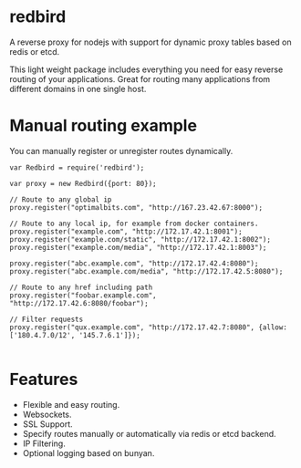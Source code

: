 redbird
=======

A reverse proxy for nodejs with support for dynamic proxy tables based on redis or etcd.

This light weight package includes everything you need for easy reverse routing of your applications.
Great for routing many applications from different domains in one single host.

Manual routing example
======================

You can manually register or unregister routes dynamically.

```
var Redbird = require('redbird');

var proxy = new Redbird({port: 80});

// Route to any global ip
proxy.register("optimalbits.com", "http://167.23.42.67:8000");

// Route to any local ip, for example from docker containers.
proxy.register("example.com", "http://172.17.42.1:8001");
proxy.register("example.com/static", "http://172.17.42.1:8002");
proxy.register("example.com/media", "http://172.17.42.1:8003");

proxy.register("abc.example.com", "http://172.17.42.4:8080");
proxy.register("abc.example.com/media", "http://172.17.42.5:8080");

// Route to any href including path
proxy.register("foobar.example.com", "http://172.17.42.6:8080/foobar");

// Filter requests
proxy.register("qux.example.com", "http://172.17.42.7:8080", {allow: ['180.4.7.0/12', '145.7.6.1']});


````

Features
========

- Flexible and easy routing.
- Websockets.
- SSL Support.
- Specify routes manually or automatically via redis or etcd backend.
- IP Filtering.
- Optional logging based on bunyan.



